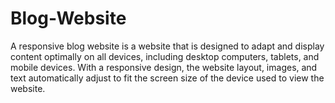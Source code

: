 # Blog-Website
A responsive blog website is a website that is designed to adapt and display content optimally on all devices, including desktop computers, tablets, and mobile devices. With a responsive design, the website layout, images, and text automatically adjust to fit the screen size of the device used to view the website.
